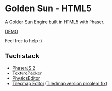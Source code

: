 # Golden Sun - HTML5
A Golden Sun Engine built in HTML5 with Phaser.

[DEMO](https://jjppof.github.io/goldensun_html5/index)

Feel free to help :)

## Tech stack
- [PhaserJS 2](http://phaser.io/)
- [TexturePacker](https://www.codeandweb.com/texturepacker)
- [PhysicsEditor](https://www.codeandweb.com/physicseditor)
- [Tiledmap Editor](https://www.mapeditor.org/) ([Tiledmap version problem fix](https://github.com/bjorn/tiled/issues/2058#issuecomment-458975579))
